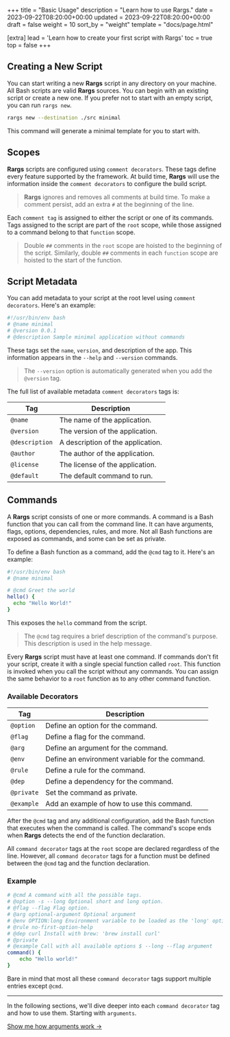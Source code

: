 +++
title = "Basic Usage"
description = "Learn how to use Rargs."
date = 2023-09-22T08:20:00+00:00
updated = 2023-09-22T08:20:00+00:00
draft = false
weight = 10
sort_by = "weight"
template = "docs/page.html"

[extra]
lead = 'Learn how to create your first script with Rargs'
toc = true
top = false
+++

## Creating a New Script

You can start writing a new **Rargs** script in any directory on your machine. All Bash scripts are valid **Rargs** sources. You can begin with an existing script or create a new one. If you prefer not to start with an empty script, you can run `rargs new`.

```bash
rargs new --destination ./src minimal
```

This command will generate a minimal template for you to start with.

## Scopes

**Rargs** scripts are configured using `comment decorators`. These tags define every feature supported by the framework. At build time, **Rargs** will use the information inside the `comment decorators` to configure the build script.

> **Rargs** ignores and removes all comments at build time. To make a comment persist, add an extra `#` at the beginning of the line.

Each `comment tag` is assigned to either the script or one of its commands. Tags assigned to the script are part of the `root` scope, while those assigned to a command belong to that `function` scope.

> Double `##` comments in the `root` scope are hoisted to the beginning of the script. Similarly, double `##` comments in each `function` scope are hoisted to the start of the function.

## Script Metadata

You can add metadata to your script at the root level using `comment decorators`. Here's an example:

```bash
#!/usr/bin/env bash
# @name minimal
# @version 0.0.1
# @description Sample minimal application without commands
```

These tags set the `name`, `version`, and description of the app. This information appears in the `--help` and `--version` commands.

> The `--version` option is automatically generated when you add the `@version` tag.

The full list of available metadata `comment decorators` tags is:

| Tag            | Description                       |
| -------------- | --------------------------------- |
| `@name`        | The name of the application.      |
| `@version`     | The version of the application.   |
| `@description` | A description of the application. |
| `@author`      | The author of the application.    |
| `@license`     | The license of the application.   |
| `@default`     | The default command to run.       |

## Commands

A **Rargs** script consists of one or more commands. A command is a Bash function that you can call from the command line. It can have arguments, flags, options, dependencies, rules, and more. Not all Bash functions are exposed as commands, and some can be set as private.

To define a Bash function as a command, add the `@cmd` tag to it. Here's an example:

```bash
#!/usr/bin/env bash
# @name minimal

# @cmd Greet the world
hello() {
  echo "Hello World!"
}
```

This exposes the `hello` command from the script.

> The `@cmd` tag requires a brief description of the command's purpose. This description is used in the help message.

Every **Rargs** script must have at least one command. If commands don't fit your script, create it with a single special function called `root`. This function is invoked when you call the script without any commands. You can assign the same behavior to a `root` function as to any other command function.

### Available Decorators

| Tag        | Description                                     |
| ---------- | ----------------------------------------------- |
| `@option`  | Define an option for the command.               |
| `@flag`    | Define a flag for the command.                  |
| `@arg`     | Define an argument for the command.             |
| `@env`     | Define an environment variable for the command. |
| `@rule`    | Define a rule for the command.                  |
| `@dep`     | Define a dependency for the command.            |
| `@private` | Set the command as private.                     |
| `@example` | Add an example of how to use this command.      |

After the `@cmd` tag and any additional configuration, add the Bash function that executes when the command is called. The command's scope ends when **Rargs** detects the end of the function declaration.

All `command decorator` tags at the `root` scope are declared regardless of the line. However, all `command decorator` tags for a function must be defined between the `@cmd` tag and the function declaration.

### Example

```bash
# @cmd A command with all the possible tags.
# @option -s --long Optional short and long option.
# @flag --flag Flag option.
# @arg optional-argument Optional argument
# @env OPTION:long Environment variable to be loaded as the 'long' option
# @rule no-first-option-help
# @dep curl Install with brew: 'brew install curl'
# @private
# @example Call with all available options $ --long --flag argument
command() {
	echo "Hello world!"
}
```

Bare in mind that most all these `command decorator` tags support multiple entries except `@cmd`.

---

In the following sections, we'll dive deeper into each `command decorator` tag and how to use them. Starting with `arguments`.

[Show me how arguments work →](../../usage/arguments)
